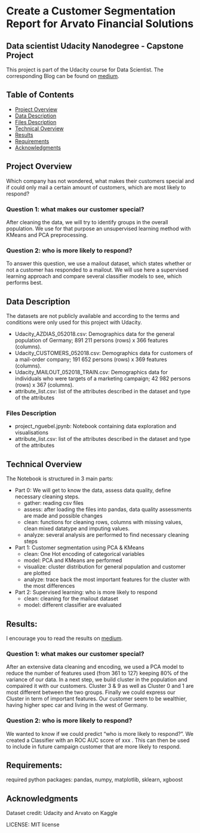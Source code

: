 # Create a Customer Segmentation Report for Arvato Financial Solutions

## Data scientist Udacity Nanodegree - Capstone Project

This project is part of the Udacity course for Data Scientist. The corresponding Blog can be found on <a href="https://medium.com/@nicolas.guebel/who-should-i-mail-or-getting-to-know-your-customers-2e3bbcda3d8b">medium</a>.

## Table of Contents
- [Project Overview](#projectoverview)
- [Data Description](#datadescription)
- [Files Description](#filesdescription)
- [Technical Overview](#technicaloverview)
- [Results](#results)
- [Requirements](#requirements)
- [Acknowledgments](#acknowlegments)


<a id='projectoverview'></a>
## Project Overview
Which company has not wondered, what makes their customers special and if could only mail a certain amount of customers, which are most likely to respond?

### Question 1: what makes our customer special?
After cleaning the data, we will try to identify groups in the overall population. We use for that purpose an unsupervised learning method with KMeans and PCA preprocessing.

### Question 2: who is more likely to respond?
To answer this question, we use a mailout dataset, which states whether or not a customer has responded to a mailout. We will use here a supervised learning approach and compare several classifier models to see, which performs best.

<a id='datadescription'></a>
## Data Description
The datasets are not publicly available and according to the terms and conditions were only used for this project with Udacity.
- Udacity_AZDIAS_052018.csv: Demographics data for the general population of Germany; 891 211 persons (rows) x 366 features (columns).
- Udacity_CUSTOMERS_052018.csv: Demographics data for customers of a mail-order company; 191 652 persons (rows) x 369 features (columns).
- Udacity_MAILOUT_052018_TRAIN.csv: Demographics data for individuals who were targets of a marketing campaign; 42 982 persons (rows) x 367 (columns).
- attribute_list.csv: list of the attributes described in the dataset and type of the attributes

<a id='filesdescription'></a>
### Files Description
- project_nguebel.jpynb: Notebook containing data exploration and visualisations
- attribute_list.csv: list of the attributes described in the dataset and type of the attributes

<a id='technicaloverview'></a>
## Technical Overview
The Notebook is structured in 3 main parts:
- Part 0: We will get to know the data, assess data quality, define necessary cleaning steps.
  - gather: reading csv files
  - assess: after loading the files into pandas, data quality assessments are made and possible changes
  - clean: functions for cleaning rows, columns with missing values, clean mixed datatype and imputing values.
  - analyze: several analysis are performed to find necessary cleaning steps
- Part 1: Customer segmentation using PCA & KMeans
  - clean: One Hot encoding of categorical variables
  - model: PCA and KMeans are performed
  - visualize: cluster distribution for general population and customer are plotted
  - analyze: trace back the most important features for the cluster with the most differences
- Part 2: Supervised learning: who is more likely to respond
  - clean: cleaning for the mailout dataset
  - model: different classifier are evaluated

<a id='results'></a>
## Results:
I encourage you to read the results on <a href="https://medium.com/@nicolas.guebel/who-should-i-mail-or-getting-to-know-your-customers-2e3bbcda3d8b">medium</a>.

### Question 1: what makes our customer special?
After an extensive data cleaning and encoding, we used a PCA model to reduce the number of features used (from 361 to 127) keeping 80% of the variance of our data.
In a next step, we build cluster in the population and compaired it with our customers. Cluster 3 & 9 as well as Cluster 0 and 1 are most different between the two groups.
Finally we could express our Cluster in term of important features. Our customer seem to be wealthier, having higher spec car and living in the west of Germany.

### Question 2: who is more likely to respond?
We wanted to know if we could predict “who is more likely to respond?”. We created a Classifier with an ROC AUC score of xxx . This can then be used to include in future campaign customer that are more likely to respond.

<a id='requirements'></a>
## Requirements:
required python packages: pandas, numpy, matplotlib, sklearn, xgboost

<a id='acknowlegments'></a>
## Acknowledgments
Dataset credit: Udacity and Arvato on <a hef="https://www.kaggle.com/competitions/udacity-arvato-identify-customers/overview">Kaggle</a>

LICENSE: MIT license
